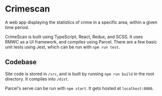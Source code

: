 # Crimescan

A web app displaying the statistics of crime in a specific area, within a given time period.

CrimeScan is built using TypeScript, React, Redux, and SCSS. It uses RMWC as a UI framework, and compiles using Parcel. There are a few basic unit tests using Jest, which can be run with `npm run test`.

## Codebase

Site code is stored in `/src`, and is built by running `npm run build` in the root directory. It compiles into `/dist`.

Parcel's serve can be run with `npm start`. It gets hosted at `localhost:8080`.
